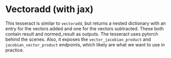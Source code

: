 # Vectoradd (with jax)

This tesseract is similar to `vectoradd`, but returns a nested dictionary
with an entry for the vectors added and one for the vectors subtracted.
These both contain result and normed_result as outputs.
The tesseract uses pytorch behind the scenes. Also,
it exposes the `vector_jacobian_product` and `jacobian_vector_product` endpoints,
which likely are what we want to use in practice.

